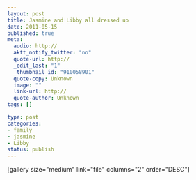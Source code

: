 ```yaml
--- 
layout: post
title: Jasmine and Libby all dressed up
date: 2011-05-15
published: true
meta: 
  audio: http://
  aktt_notify_twitter: "no"
  quote-url: http://
  _edit_last: "1"
  _thumbnail_id: "910058901"
  quote-copy: Unknown
  image: ""
  link-url: http://
  quote-author: Unknown
tags: []

type: post
categories: 
- family
- jasmine
- Libby
status: publish
---
```



[gallery size="medium" link="file" columns="2" order="DESC"] 
